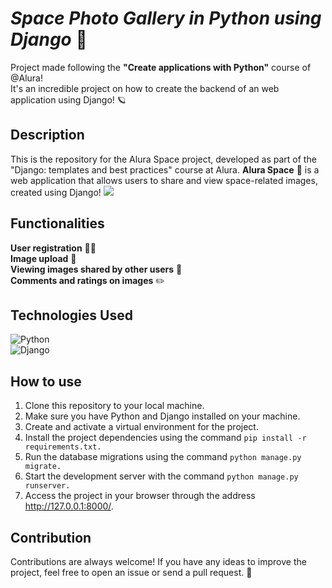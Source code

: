 # *Space Photo Gallery in Python using Django* 🌟
Project made following the **"Create applications with Python"** course of @Alura!  
It's an incredible project on how to create the backend of an web application using Django! 🪐   

## **Description** 
This is the repository for the Alura Space project, developed as part of the "Django: templates and best practices" course at Alura.    **Alura Space** 🚀 is a web application that allows users to share and view space-related images, created using Django! <img src="https://cdn.jsdelivr.net/gh/devicons/devicon@latest/icons/django/django-plainsvg"/>  

## **Functionalities**
**User registration** 🧑‍💻  
**Image upload**  📸   
**Viewing images shared by other users** 📨  
**Comments and ratings on images** ✏️   

## **Technologies Used**  
![Python](https://img.shields.io/badge/Python-3776AB?style=for-the-badge&logo=python&logoColor=white)  
![Django](https://img.shields.io/badge/Django-092E20?style=for-the-badge&logo=django&logoColor=white)  

## **How to use**
1. Clone this repository to your local machine.  
2. Make sure you have Python and Django installed on your machine.  
3. Create and activate a virtual environment for the project.  
4. Install the project dependencies using the command ```pip install -r requirements.txt.``` 
5. Run the database migrations using the command ```python manage.py migrate.```  
6. Start the development server with the command ```python manage.py runserver.```  
7. Access the project in your browser through the address http://127.0.0.1:8000/.  

## **Contribution**
Contributions are always welcome! If you have any ideas to improve the project, feel free to open an issue or send a pull request. 🫶   